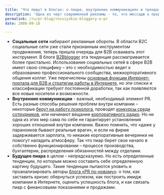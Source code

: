 ```yaml
---
title: 'Что пишут в блогах: о пиаре, внутренних коммуникациях и трендах'
description: 'Одна из черт современной рекламы - то, что мессадж о продукте не является ключевым, или, в любом случае, не является единственным. Самая лучшая реклама вызывает прежде всего эмоции, связанные в сознании потребителя с ним самим, с его самосознанием, самооценкой, мировоззрением. А потом в уголке этого послания ставится скромный штамп бренда. Именно такую рекламу размещает <a href="http://blog.peklama.in/" target="_blank" rel="noopener noreferrer">блог КреаЛог</a>: это реклама, кроме того что продвигает продукт, направлена на изменение сознания. Иногда такая реклама работает достаточно парадоксальным образом – человек понимает, что это реклама, но она ему нравится именно как реклама, возникает приязнь к команде разработчиков рекламы и бренду – а соответственно, немного поднимается лояльность. Не раз приходилось слышать: «Я особо не различаю, чей продукт лучше, но вот эти сделали потрясающую рекламу, очень красивую так что молодцы!».Правда, многие авторы хорошей рекламы все еще не могут удержаться от финальных кадров с изображением продукта, но, возможно, таково было условие заказчика.'
permalink: /ru/pr-blog/rossiyskie-bloggery-o-pr
date: 2008-09-18

---
```


<ul>
<li><strong>Соцальные сети</strong> набирают рекламные обороты. В области B2C социальные сети уже стали признанным инструментом продвижения, теперь пришла очередь для B2B осваивать этот инструмент. В блоге <a href="http://b2blogger.com/" target="_blank" rel="noopener noreferrer">B2Bblogger</a> эта тенденция рассматривается более пристально. Использование социальных сетей в сфере B2B имеет свою специфику – это  с необходимостью ведет к образованию профессионального сообщества, межкорпоративного общения коллег. Уже перечислены <a href="http://b2blogger.com/articles/it/213.html" target="_blank" rel="noopener noreferrer">основные функции Интернет-портала для B2B и стратегии работы в Интернете</a>, но эти списки и классификации требуют постоянной доработки, так как появляются все новые носители и возможности. </li>
<li><strong>Внутренние коммуникации</strong> - важный, необходимый элемент PR. Есть разные способы решения проблем внутри компании – некоторые <a href="http://community.livejournal.com/inside_pr/273860.html#cutid1" target="_blank" rel="noopener noreferrer">берут на работу психолога</a>, проводят <a href="http://community.livejournal.com/inside_pr/272653.html" target="_blank" rel="noopener noreferrer">конкурсы среди сотрудников</a>, или начинают вещание <a href="http://community.livejournal.com/inside_pr/272169.html" target="_blank" rel="noopener noreferrer">корпоративного радио</a>. Но ни одна из этих мер сама по себе не гарантирует установления хороших отношений внутри компании. Важно помнить, что «даже у параноиков бывают реальные враги», и если на фирме задерживается зарплата, то никакие корпоративные вечеринки не помогут наладить атмосферу. Так что пиар берет свое начало в собственно функционировании – процессе производства, бухгалтерии, распределения обязанностей между отделами.</li>
<li><strong>Будущее пиара</strong> в целом - непредсказуемо. Но есть определенные тенденции, по которым можно составить себе определенную картину будущего. Такие тенденции пытаются уловить и проанализировать авторы <a href="http://nordspr.blogspot.com/" target="_blank" rel="noopener noreferrer">блога «PR по-новому»</a>: о том, как заставить кризис обернуться успехом, как построить имидж компании в Интернете, оценить успешность блога, и как связать пиар с финансовыми показаниями и продажами. </li>
</ul>

